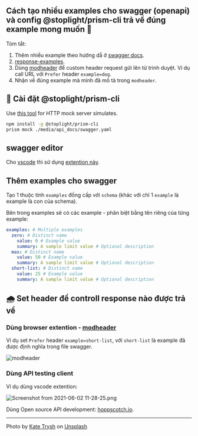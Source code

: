 ## Cách tạo nhiều examples cho swagger (openapi) và config @stoplight/prism-cli trả về đúng example mong muốn  🦥

Tóm tắt:

1. Thêm nhiều example theo hướng dẫ ở [swagger docs](https://swagger.io/docs/specification/adding-examples/).
2. [response-examples](https://meta.stoplight.io/docs/prism/docs/guides/01-mocking.md#response-examples).
3. Dùng [modheader](https://bewisse.com/modheader/) để custom header request gửi lên từ trình duyệt. Ví dụ call URL với `Prefer` header `example=dog`.
4. Nhận về đúng example mà mình đã mô tả trong `modheader`.

## 🧱 Cài đặt @stoplight/prism-cli

Use [this tool](https://meta.stoplight.io/docs/prism/README.md) for HTTP mock server simulates.

```sh
npm install -g @stoplight/prism-cli
prism mock ./media/api_docs/swagger.yaml
```

## swagger editor

Cho [vscode](https://code.visualstudio.com/) thì sử dụng [extention này](https://marketplace.visualstudio.com/items?itemName=Arjun.swagger-viewer).

## Thêm examples cho swagger

Tạo 1 thuộc tính `examples` đồng cấp với `schema` (khác với chỉ 1 `example` là example là con của schema).

Bên trong examples sẽ có các example - phân biệt bằng tên riêng của từng example:

```yaml
examples: # Multiple examples
  zero: # Distinct name
    value: 0 # Example value
    summary: A sample limit value # Optional description
  max: # Distinct name
    value: 50 # Example value
    summary: A sample limit value # Optional description
  short-list: # Distinct name
    value: 25 # Example value
    summary: A sample limit value # Optional description
```

## 🌧 Set header để controll response nào được trả về

### Dùng browser extention - [modheader](https://bewisse.com/modheader/)

Ví dụ set `Prefer` header `example=short-list`, với `short-list` là example đã được định nghĩa trong file swagger.

![modheader](https://cdn.hashnode.com/res/hashnode/image/upload/v1621820179271/DPRcKSL0c.png)

### Dùng API testing client

Ví dụ dùng vscode extention:

![Screenshot from 2021-06-02 11-28-25.png](https://cdn.hashnode.com/res/hashnode/image/upload/v1622608339558/sYTE8ROwp.png)

Dùng Open source API development: [hoppscotch.io](https://hoppscotch.io/).

---

Photo by <a href="https://unsplash.com/@katetrysh?utm_source=unsplash&utm_medium=referral&utm_content=creditCopyText">Kate Trysh</a> on <a href="https://unsplash.com/s/photos/mock-api?utm_source=unsplash&utm_medium=referral&utm_content=creditCopyText">Unsplash</a>
